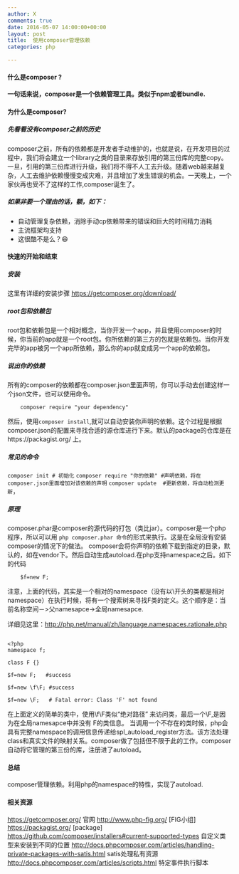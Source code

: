 ```yaml
---
author: X
comments: true
date: 2016-05-07 14:00:00+00:00
layout: post
title:  使用composer管理依赖
categories: php

---
```

#### 什么是composer ?
**一句话来说，composer是一个依赖管理工具。类似于npm或者bundle.**


#### 为什么是composer?

##### 先看看没有composer之前的历史

composer之前，所有的依赖都是开发者手动维护的，也就是说，在开发项目的过程中，我们将会建立一个library之类的目录来存放引用的第三份库的完整copy。一旦，引用的第三份库进行升级，我们将不得不人工去升级。随着web越来越复杂，人工去维护依赖慢慢变成灾难，并且增加了发生错误的机会。一天晚上，一个家伙再也受不了这样的工作,composer诞生了。


##### 如果非要一个理由的话，额，如下：
- 自动管理复杂依赖，消除手动cp依赖带来的错误和巨大的时间精力消耗
- 主流框架均支持
- 这很酷不是么？😄

#### 快速的开始和结束

##### 安装
这里有详细的安装步骤 https://getcomposer.org/download/

##### root包和依赖包
root包和依赖包是一个相对概念，当你开发一个app，并且使用composer的时候，你当前的app就是一个root包。你所依赖的第三方的包就是依赖包。当你开发完毕的app被另一个app所依赖，那么你的app就变成另一个app的依赖包。

##### 说出你的依赖
所有的composer的依赖都在composer.json里面声明，你可以手动去创建这样一个json文件，也可以使用命令。

```   
    composer require "your dependency"
```
然后，使用`composer install`,就可以自动安装你声明的依赖。这个过程是根据composer.json的配置来寻找合适的源仓库进行下来。默认的package的仓库是在https://packagist.org/ 上。


##### 常见的命令


`composer init # 初始化`
`composer require "你的依赖" #声明依赖，将在composer.json里面增加对该依赖的声明`
`composer update  #更新依赖，将自动检测更新`，

##### 原理
composer.phar是composer的源代码的打包（类比jar）。composer是一个php程序，所以可以用 `php composer.phar 命令`的形式来执行。这是在全局没有安装composer的情况下的做法。
composer会将你声明的依赖下载到指定的目录，默认的，如在vendor下。然后自动生成autoload.在php支持namespace之后。如下的代码

```
    $f=new F;
```

注意，上面的代码，其实是一个相对的namespace（没有以\\开头的类都是相对namespace）在执行时候，将有一个搜索树来寻找F类的定义。这个顺序是：当前名称空间－>父namesapce->全局namesapce.

详细见这里：http://php.net/manual/zh/language.namespaces.rationale.php


```

<?php
namespace f;

class F {}

$f=new F;   #success

$f=new \f\F; #success

$f=new \F;   # Fatal error: Class 'F' not found

```

在上面定义的简单的类中，使用\f\F类似“绝对路径” 来访问类，最后一个\F,是因为在全局namesapce中并没有 F的类信息。
当调用一个不存在的类时候，php会具有完整namespace的调用信息传递给spl_autoload_register方法。该方法处理class和真实文件的映射关系。composer做了包括但不限于此的工作。composer自动将它管理的第三份的库，注册进了autoload。


#### 总结
composer管理依赖。利用php的namespace的特性，实现了autoload.

#### 相关资源
https://getcomposer.org/  官网
http://www.php-fig.org/ [FIG小组]
https://packagist.org/ [package]
https://github.com/composer/installers#current-supported-types  自定义类型来安装到不同的位置
http://docs.phpcomposer.com/articles/handling-private-packages-with-satis.html  satis处理私有资源
http://docs.phpcomposer.com/articles/scripts.html 特定事件执行脚本
